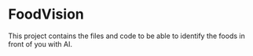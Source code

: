 # FoodVision
This project contains the files and code to be able to identify the foods in front of you with AI.
